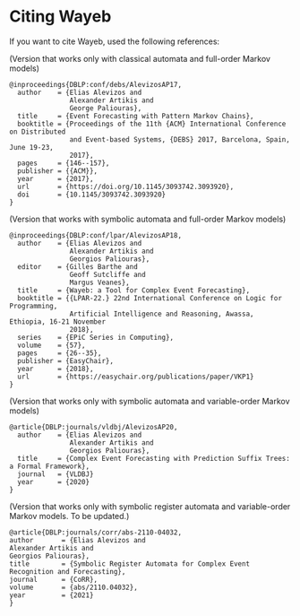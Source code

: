 # Citing Wayeb

If you want to cite Wayeb, used the following references:

(Version that works only with classical automata and full-order Markov models)
```
@inproceedings{DBLP:conf/debs/AlevizosAP17,
  author    = {Elias Alevizos and
               Alexander Artikis and
               George Paliouras},
  title     = {Event Forecasting with Pattern Markov Chains},
  booktitle = {Proceedings of the 11th {ACM} International Conference on Distributed
               and Event-based Systems, {DEBS} 2017, Barcelona, Spain, June 19-23,
               2017},
  pages     = {146--157},
  publisher = {{ACM}},
  year      = {2017},
  url       = {https://doi.org/10.1145/3093742.3093920},
  doi       = {10.1145/3093742.3093920}
} 
```

(Version that works with symbolic automata and full-order Markov models)
```
@inproceedings{DBLP:conf/lpar/AlevizosAP18,
  author    = {Elias Alevizos and
               Alexander Artikis and
               Georgios Paliouras},
  editor    = {Gilles Barthe and
               Geoff Sutcliffe and
               Margus Veanes},
  title     = {Wayeb: a Tool for Complex Event Forecasting},
  booktitle = {{LPAR-22.} 22nd International Conference on Logic for Programming,
               Artificial Intelligence and Reasoning, Awassa, Ethiopia, 16-21 November
               2018},
  series    = {EPiC Series in Computing},
  volume    = {57},
  pages     = {26--35},
  publisher = {EasyChair},
  year      = {2018},
  url       = {https://easychair.org/publications/paper/VKP1}
}

```

(Version that works only with symbolic automata and variable-order Markov models)
```
@article{DBLP:journals/vldbj/AlevizosAP20,
  author    = {Elias Alevizos and
               Alexander Artikis and
               Georgios Paliouras},
  title     = {Complex Event Forecasting with Prediction Suffix Trees: a Formal Framework},
  journal   = {VLDBJ}
  year      = {2020}
}
```

(Version that works only with symbolic register automata and variable-order Markov models.
To be updated.)
```
@article{DBLP:journals/corr/abs-2110-04032,
author       = {Elias Alevizos and
Alexander Artikis and
Georgios Paliouras},
title        = {Symbolic Register Automata for Complex Event Recognition and Forecasting},
journal      = {CoRR},
volume       = {abs/2110.04032},
year         = {2021}
}
```
